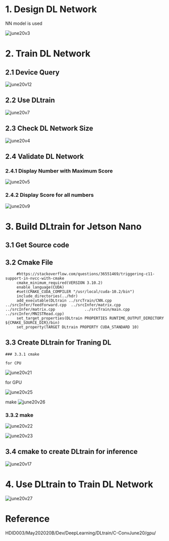 
# 1. Design DL Network  

 NN model is used
 
![june20v3](https://user-images.githubusercontent.com/58679469/232184462-d4f8a2b3-c8c6-4c8e-8cc7-83c55957e7e7.png)

# 2.  Train DL Network

## 2.1 Device Query 

 ![june20v12](https://user-images.githubusercontent.com/58679469/232185280-c3b3a9de-2d91-4f85-8555-942b22893bff.png)


## 2.2 Use DLtrain
![june20v7](https://user-images.githubusercontent.com/58679469/232184544-96a7d232-8e42-4c27-9c12-7e6648cc73b8.png)

## 2.3 Check DL Network Size

![june20v4](https://user-images.githubusercontent.com/58679469/232184607-bd65b708-c35a-4d94-94fe-c2b20955c21c.png)

## 2.4 Validate DL Network

 ### 2.4.1 Display Number with Maximum Score
![june20v5](https://user-images.githubusercontent.com/58679469/232184643-fbc433ab-b03f-43c1-a370-cc046103b903.png)

### 2.4.2 Display Score for all numbers
![june20v9](https://user-images.githubusercontent.com/58679469/232184701-5d919e0f-e23b-412d-ae52-9da22359f5d8.png)

# 3. Build DLtrain for Jetson Nano

 ## 3.1  Get Source code
 
 ## 3.2  Cmake File
 
         #https://stackoverflow.com/questions/36551469/triggering-c11-support-in-nvcc-with-cmake
         cmake_minimum_required(VERSION 3.10.2)
         enable_language(CUDA)
         #set(CMAKE_CUDA_COMPILER "/usr/local/cuda-10.2/bin")
         include_directories(../hdr)
         add_executable(DLtrain ../srcTrain/CNN.cpp ../srcInfer/feedforward.cpp  ../srcInfer/matrix.cpp ../srcInfer/matrix.cpp             ../srcTrain/main.cpp ../srcInfer/MNISTRead.cpp)
         set_target_properties(DLtrain PROPERTIES RUNTIME_OUTPUT_DIRECTORY ${CMAKE_SOURCE_DIR}/bin)
         set_property(TARGET DLtrain PROPERTY CUDA_STANDARD 10)

  ## 3.3  Create DLtrain for Traning DL
  
    ### 3.3.1 cmake  
    
    for CPU
    
  ![june20v21](https://user-images.githubusercontent.com/58679469/232185413-dca3013f-3097-468a-baf3-e0bfd79b3db0.png)
  
   for GPU
   
   ![june20v25](https://user-images.githubusercontent.com/58679469/232185652-c80c738d-c554-4b90-8c7d-3a645dbdeed2.png)

 make 
![june20v26](https://user-images.githubusercontent.com/58679469/232185948-26e2f88f-33c5-47ed-93a0-e736c87c9a05.png)


  ### 3.3.2 make
  
  ![june20v22](https://user-images.githubusercontent.com/58679469/232185474-2ac9c3aa-ace6-4b5f-8083-a24ce67921db.png)
  
  ![june20v23](https://user-images.githubusercontent.com/58679469/232185500-476a3df6-9fb4-4148-b1d6-27475c5296cf.png)


  ## 3.4  cmake to create DLtrain for inference
  ![june20v17](https://user-images.githubusercontent.com/58679469/232185390-d6a18f3c-4431-4538-8374-2449943c2a24.png)

# 4. Use DLtrain to Train DL Network

![june20v27](https://user-images.githubusercontent.com/58679469/232186353-1ff1ff82-f551-474f-94c0-76b7ecd1af4a.png)




# Reference 
HDID003/May202020B/Dev/DeepLearning/DLtrain/C-ConvJune20/gpu/

